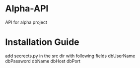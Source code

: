 # Alpha-API
API for alpha project

# Installation Guide
add secrects.py in the src dir with following fields 
dbUserName 
dbPassword
dbName 
dbHost 
dbPort